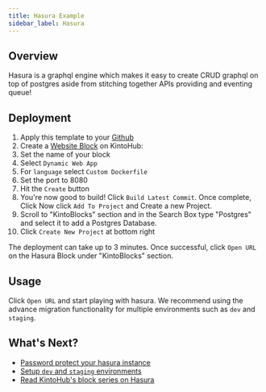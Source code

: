 ```yaml
---
title: Hasura Example
sidebar_label: Hasura
---
```


## Overview
Hasura is a graphql engine which makes it easy to create CRUD graphql on top of postgres aside from stitching together APIs providing and eventing queue!

## Deployment

1. Apply this template to your [Github](https://github.com/kintohub/hasura-template/generate)
2. Create a [Website Block](https://beta.kintohub.com) on KintoHub:
3. Set the name of your block
4. Select `Dynamic Web App`
5. For `language` select `Custom Dockerfile`
6. Set the port to 8080
7. Hit the `Create` button
8. You're now good to build! Click `Build Latest Commit`. Once complete, Click  Now click `Add To Project` and Create a new Project.
9. Scroll to "KintoBlocks" section and in the Search Box type "Postgres" and select it to add a Postgres Database.
10. Click `Create New Project` at bottom right

The deployment can take up to 3 minutes. Once successful, click `Open URL` on the Hasura Block under "KintoBlocks" section.

## Usage

Click `Open URL` and start playing with hasura. We recommend using the advance migration functionality for multiple environments such as `dev` and `staging`.

## What's Next?

* [Password protect your hasura instance](https://docs.kintohub.com/docs/kintoblocks/websites#basic-auth-for-websites)
* [Setup `dev` and `staging` environments](https://docs.kintohub.com/docs/projects/environments)
* [Read KintoHub's block series on Hasura](https://blog.kintohub.com/from-idea-to-scale-with-hasura-kintohub-part-1-7-bbc97532424a)
